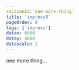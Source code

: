 ```yaml
---
sectionId:'one-more-thing'
title: 'impress8'
pageOrder: 8
tags: ['impress']
datax: 6000
datay: 4000
datascale: 2
---
```

one more thing...
